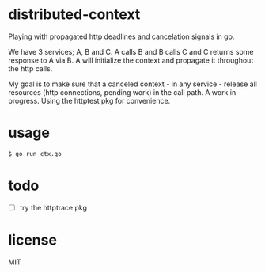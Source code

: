 # distributed-context
Playing with propagated http deadlines and cancelation signals in go.

We have 3 services; A, B and C. A calls B and B calls C and C returns some response to A via B. A will initialize the context and propagate it throughout the http calls.

My goal is to make sure that a canceled context - in any service - release all resources (http connections, pending work) in the call path. A work in progress. Using the httptest pkg for convenience.

# usage
```bash
$ go run ctx.go
```

# todo
- [ ] try the httptrace pkg

# license
MIT

